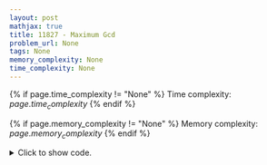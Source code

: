 ```yaml
---
layout: post
mathjax: true
title: 11827 - Maximum Gcd
problem_url: None
tags: None
memory_complexity: None
time_complexity: None
---
```




{% if page.time_complexity != "None" %}
Time complexity: ${{ page.time_complexity }}$
{% endif %}

{% if page.memory_complexity != "None" %}
Memory complexity: ${{ page.memory_complexity }}$
{% endif %}

<details>
<summary>
<p style="display:inline">Click to show code.</p>
</summary>
```cpp
{% raw %}
using namespace std;
const int MMAX = 1e4 + 11;
int n, m, a[MMAX];
int gcd(int a, int b) { return (b == 0 ? a : gcd(b, a % b)); }
int main(void)
{
    ios::sync_with_stdio(false);
    cin.tie(NULL);
    int pos, ans;
    string line;
    cin >> n;
    cin.ignore();
    while (n--)
    {
        getline(cin, line);
        stringstream ss(line);
        pos = 0;
        while (ss >> a[pos])
            ++pos;
        m = pos;
        ans = 0;
        for (int i = 0; i < m - 1; ++i)
            for (int j = i + 1; j < m; ++j)
                ans = max(ans, gcd(a[i], a[j]));
        cout << ans << endl;
    }
    return 0;
}

{% endraw %}
```
</details>

